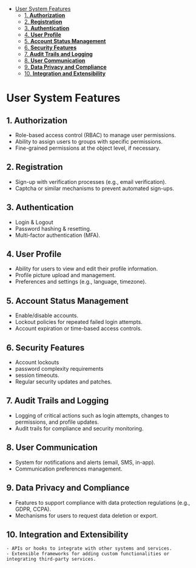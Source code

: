 
- [User System Features](#user-system-features)
  - [1. **Authorization**](#1-authorization)
  - [2. **Registration**](#2-registration)
  - [3. **Authentication**](#3-authentication)
  - [4. **User Profile**](#4-user-profile)
  - [5. **Account Status Management**](#5-account-status-management)
  - [6. **Security Features**](#6-security-features)
  - [7. **Audit Trails and Logging**](#7-audit-trails-and-logging)
  - [8. **User Communication**](#8-user-communication)
  - [9. **Data Privacy and Compliance**](#9-data-privacy-and-compliance)
  - [10. **Integration and Extensibility**](#10-integration-and-extensibility)


# User System Features
## 1. **Authorization**
   - Role-based access control (RBAC) to manage user permissions.
   - Ability to assign users to groups with specific permissions.
   - Fine-grained permissions at the object level, if necessary.
  
## 2. **Registration**
   - Sign-up with verification processes (e.g., email verification).
   - Captcha or similar mechanisms to prevent automated sign-ups.

## 3. **Authentication**
   - Login & Logout
   - Password hashing & resetting.
   - Multi-factor authentication (MFA).
 
## 4. **User Profile**
   - Ability for users to view and edit their profile information.
   - Profile picture upload and management.
   - Preferences and settings (e.g., language, timezone).


## 5. **Account Status Management**
   - Enable/disable accounts.
   - Lockout policies for repeated failed login attempts.
   - Account expiration or time-based access controls.

## 6. **Security Features**
   - Account lockouts
   - password complexity requirements
   - session timeouts.
   - Regular security updates and patches.


## 7. **Audit Trails and Logging**
   - Logging of critical actions such as login attempts, changes to permissions, and profile updates.
   - Audit trails for compliance and security monitoring.


## 8. **User Communication**
   - System for notifications and alerts (email, SMS, in-app).
   - Communication preferences management.

## 9. **Data Privacy and Compliance**
   - Features to support compliance with data protection regulations (e.g., GDPR, CCPA).
   - Mechanisms for users to request data deletion or export.

## 10. **Integration and Extensibility**
    - APIs or hooks to integrate with other systems and services.
    - Extensible frameworks for adding custom functionalities or integrating third-party services.
